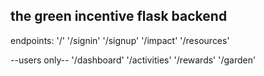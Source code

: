 ## the green incentive flask backend
endpoints:
'/'
'/signin'
'/signup'
'/impact'
'/resources'

--users only--
'/dashboard'
'/activities'
'/rewards'
'/garden'
